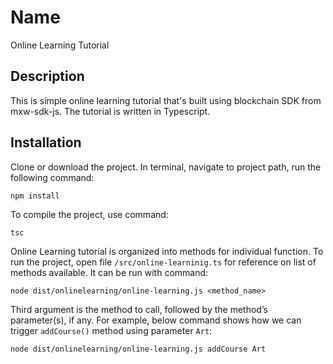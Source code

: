 
# Name

Online Learning Tutorial


## Description

This is simple online learning tutorial that's built using blockchain SDK from mxw-sdk-js. The tutorial is written in Typescript.


## Installation

Clone or download the project. In terminal, navigate to project path, run the following command:

```
npm install
```

To compile the project, use command:
```
tsc
```

Online Learning tutorial is organized into methods for individual function. To run the project, open file `/src/online-learninig.ts` for reference on list of methods available. It can be run with command:
```
node dist/onlinelearning/online-learning.js <method_name>
```

Third argument is the method to call, followed by the method’s parameter(s), if any. For example, below command shows how we can trigger `addCourse()` method using parameter `Art`:
```
node dist/onlinelearning/online-learning.js addCourse Art
```



